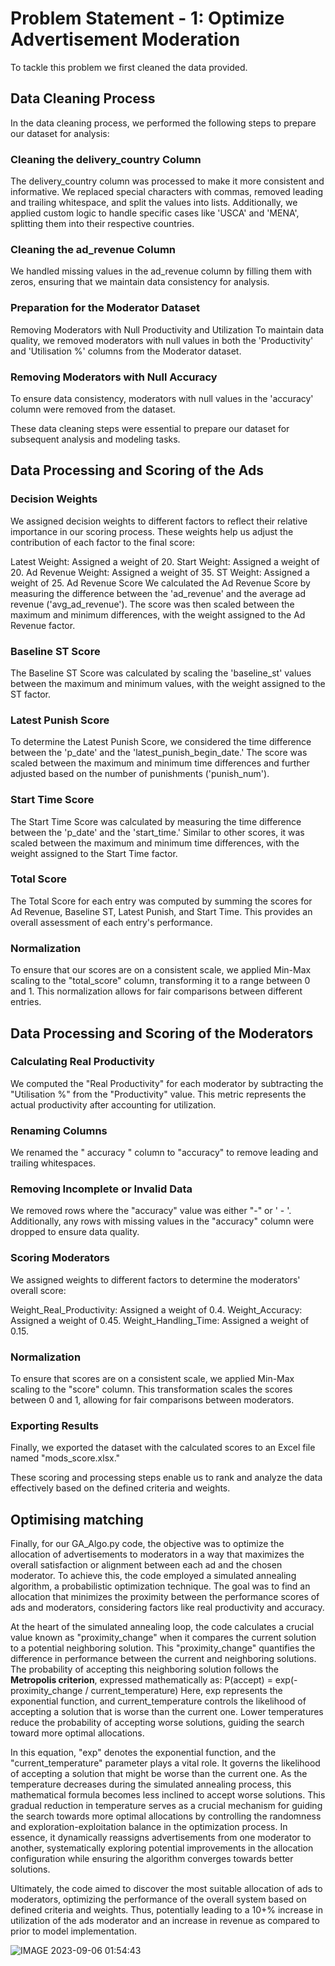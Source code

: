 # Problem Statement - 1: Optimize Advertisement Moderation
To tackle this problem we first cleaned the data provided.

## Data Cleaning Process
In the data cleaning process, we performed the following steps to prepare our dataset for analysis:

### Cleaning the delivery_country Column
The delivery_country column was processed to make it more consistent and informative. We replaced special characters with commas, removed leading and trailing whitespace, and split the values into lists. Additionally, we applied custom logic to handle specific cases like 'USCA' and 'MENA', splitting them into their respective countries.

###  Cleaning the ad_revenue Column
We handled missing values in the ad_revenue column by filling them with zeros, ensuring that we maintain data consistency for analysis.

###  Preparation for the Moderator Dataset
Removing Moderators with Null Productivity and Utilization
To maintain data quality, we removed moderators with null values in both the 'Productivity' and 'Utilisation %' columns from the Moderator dataset.

###  Removing Moderators with Null Accuracy
To ensure data consistency, moderators with null values in the 'accuracy' column were removed from the dataset.

These data cleaning steps were essential to prepare our dataset for subsequent analysis and modeling tasks.

## Data Processing and Scoring of the Ads

### Decision Weights
We assigned decision weights to different factors to reflect their relative importance in our scoring process. These weights help us adjust the contribution of each factor to the final score:

Latest Weight: Assigned a weight of 20.
Start Weight: Assigned a weight of 20.
Ad Revenue Weight: Assigned a weight of 35.
ST Weight: Assigned a weight of 25.
Ad Revenue Score
We calculated the Ad Revenue Score by measuring the difference between the 'ad_revenue' and the average ad revenue ('avg_ad_revenue'). The score was then scaled between the maximum and minimum differences, with the weight assigned to the Ad Revenue factor.

### Baseline ST Score
The Baseline ST Score was calculated by scaling the 'baseline_st' values between the maximum and minimum values, with the weight assigned to the ST factor.

### Latest Punish Score
To determine the Latest Punish Score, we considered the time difference between the 'p_date' and the 'latest_punish_begin_date.' The score was scaled between the maximum and minimum time differences and further adjusted based on the number of punishments ('punish_num').

### Start Time Score
The Start Time Score was calculated by measuring the time difference between the 'p_date' and the 'start_time.' Similar to other scores, it was scaled between the maximum and minimum time differences, with the weight assigned to the Start Time factor.

### Total Score
The Total Score for each entry was computed by summing the scores for Ad Revenue, Baseline ST, Latest Punish, and Start Time. This provides an overall assessment of each entry's performance.

### Normalization
To ensure that our scores are on a consistent scale, we applied Min-Max scaling to the "total_score" column, transforming it to a range between 0 and 1. This normalization allows for fair comparisons between different entries.

## Data Processing and Scoring of the Moderators

### Calculating Real Productivity
We computed the "Real Productivity" for each moderator by subtracting the "Utilisation %" from the "Productivity" value. This metric represents the actual productivity after accounting for utilization.

### Renaming Columns
We renamed the " accuracy " column to "accuracy" to remove leading and trailing whitespaces.

### Removing Incomplete or Invalid Data
We removed rows where the "accuracy" value was either "-" or ' - '. Additionally, any rows with missing values in the "accuracy" column were dropped to ensure data quality.

### Scoring Moderators
We assigned weights to different factors to determine the moderators' overall score:

Weight_Real_Productivity: Assigned a weight of 0.4.
Weight_Accuracy: Assigned a weight of 0.45.
Weight_Handling_Time: Assigned a weight of 0.15.

### Normalization
To ensure that scores are on a consistent scale, we applied Min-Max scaling to the "score" column. This transformation scales the scores between 0 and 1, allowing for fair comparisons between moderators.

### Exporting Results
Finally, we exported the dataset with the calculated scores to an Excel file named "mods_score.xlsx."

These scoring and processing steps enable us to rank and analyze the data effectively based on the defined criteria and weights.

## Optimising matching
Finally, for our GA_Algo.py code, the objective was to optimize the allocation of advertisements to moderators in a way that maximizes the overall satisfaction or alignment between each ad and the chosen moderator. To achieve this, the code employed a simulated annealing algorithm, a probabilistic optimization technique. The goal was to find an allocation that minimizes the proximity between the performance scores of ads and moderators, considering factors like real productivity and accuracy. 

At the heart of the simulated annealing loop, the code calculates a crucial value known as "proximity_change" when it compares the current solution to a potential neighboring solution. This "proximity_change" quantifies the difference in performance between the current and neighboring solutions. The probability of accepting this neighboring solution follows the **Metropolis criterion**, expressed mathematically as:
P(accept) = exp(-proximity_change / current_temperature)
Here, exp represents the exponential function, and current_temperature controls the likelihood of accepting a solution that is worse than the current one. Lower temperatures reduce the probability of accepting worse solutions, guiding the search toward more optimal allocations.

In this equation, "exp" denotes the exponential function, and the "current_temperature" parameter plays a vital role. It governs the likelihood of accepting a solution that might be worse than the current one. As the temperature decreases during the simulated annealing process, this mathematical formula becomes less inclined to accept worse solutions. This gradual reduction in temperature serves as a crucial mechanism for guiding the search towards more optimal allocations by controlling the randomness and exploration-exploitation balance in the optimization process. In essence, it dynamically reassigns advertisements from one moderator to another, systematically exploring potential improvements in the allocation configuration while ensuring the algorithm converges towards better solutions.

Ultimately, the code aimed to discover the most suitable allocation of ads to moderators, optimizing the performance of the overall system based on defined criteria and weights. Thus, potentially leading to a 10+% increase in utilization of the ads moderator and an increase in revenue as compared to prior to model implementation.

![IMAGE 2023-09-06 01:54:43](https://github.com/Delocy/sonnyAngels/assets/94375191/06cfe19e-8efb-4317-bc55-c5e6089d5093)

